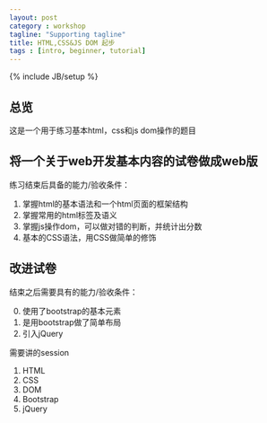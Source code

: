```yaml
---
layout: post
category : workshop
tagline: "Supporting tagline"
title: HTML,CSS&JS DOM 起步
tags : [intro, beginner, tutorial]
---
```

{% include JB/setup %}

## 总览

这是一个用于练习基本html，css和js dom操作的题目

## 将一个关于web开发基本内容的试卷做成web版

练习结束后具备的能力/验收条件：

1. 掌握html的基本语法和一个html页面的框架结构
2. 掌握常用的html标签及语义
3. 掌握js操作dom，可以做对错的判断，并统计出分数
4. 基本的CSS语法，用CSS做简单的修饰

## 改进试卷

结束之后需要具有的能力/验收条件：

0. 使用了bootstrap的基本元素
1. 是用bootstrap做了简单布局
2. 引入jQuery


需要讲的session

1. HTML
2. CSS
3. DOM
4. Bootstrap
5. jQuery
